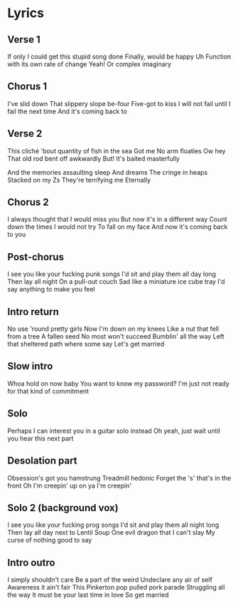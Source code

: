 # Lyrics

## Verse 1

If only I could get this stupid song done
Finally, would be happy
Uh
Function with its own rate of change
Yeah!
Or complex imaginary

## Chorus 1

I've slid down
That slippery slope be-four
Five-got to kiss
I will not fail until I fail the next time
And it's coming back to


## Verse 2

This cliché 'bout quantity of fish in the sea
Got me
No arm floaties
Ow hey
That old rod bent off awkwardly
But!
It's baited masterfully

And the memories assaulting sleep
And dreams
The cringe in heaps
Stacked on my Zs
They're terrifying me
Eternally


## Chorus 2

I always thought that I would miss you
But now it's in a different way
Count down the times I would not try
To fall on my face
And now it's coming back to you


## Post-chorus

I see you like your fucking punk songs
I'd sit and play them all day long
Then lay all night
On a pull-out couch
Sad like a miniature ice cube tray
I'd say anything to make you feel


## Intro return

No use 'round pretty girls
Now I'm down on my knees
Like a nut that fell from a tree
A fallen seed
No most won't succeed
Bumblin' all the way
Left that sheltered path where some say
Let's get married


## Slow intro

Whoa hold on now baby
You want to know my password?
I'm just not ready for that kind of commitment


## Solo

Perhaps I can interest you in a guitar solo instead
Oh yeah, just wait until you hear this next part


## Desolation part

Obsession's got you hamstrung
Treadmill hedonic
Forget the 's' that's in the front
Oh I'm creepin' up on ya
I'm creepin'


## Solo 2 (background vox)

I see you like your fucking prog songs
I'd sit and play them all night long
Then lay all day next to Lentil Soup
One evil dragon that I can't slay
My curse of nothing good to say


## Intro outro

I simply shouldn't care
Be a part of the weird
Undeclare any air of self
Awareness it ain't fair
This Pinkerton pop pulled pork parade
Struggling all the way
It must be your last time in love
So get married
